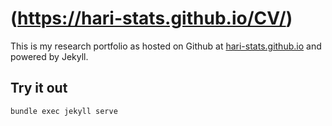 # (https://hari-stats.github.io/CV/)

This is my research portfolio as hosted on Github at [hari-stats.github.io](https://hari-stats.github.io/CV/) and powered by Jekyll.

## Try it out
```bash
bundle exec jekyll serve
```
